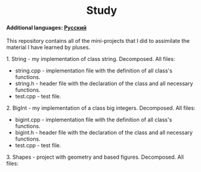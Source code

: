 <h1 align="center">Study</h1>
<h4>Additional languages: <a href="https://github.com/AlferovKirill/Study/blob/main/README.RU.md">Русский</a></h4>

<p>This repository contains all of the mini-projects that I did to assimilate the material I have learned by pluses.</p>

<p>1. String - my implementation of class string. Decomposed. All files:</p>
<ul>
  <li>string.cpp - implementation file with the definition of all class's functions.</li>
  <li>string.h - header file with the declaration of the class and all necessary functions.</li>
  <li>test.cpp - test file.</li>
</ul>

<p>2. BigInt - my implementation of a class big integers. Decomposed. All files:</p>
<ul>
  <li>bigint.cpp - implementation file with the definition of all class's functions.</li>
  <li>bigint.h - header file with the declaration of the class and all necessary functions.</li>
  <li>test.cpp - test file.</li>
</ul>

<p>3. Shapes - project with geometry and based figures. Decomposed. All files:</p>


